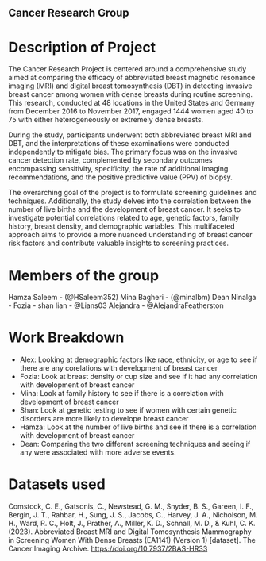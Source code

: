 ## Cancer Research Group

# Description of Project

The Cancer Research Project is centered around a comprehensive study aimed at comparing the efficacy of abbreviated breast magnetic resonance imaging (MRI) and digital breast tomosynthesis (DBT) in detecting invasive breast cancer among women with dense breasts during routine screening. This research, conducted at 48 locations in the United States and Germany from December 2016 to November 2017, engaged 1444 women aged 40 to 75 with either heterogeneously or extremely dense breasts.

During the study, participants underwent both abbreviated breast MRI and DBT, and the interpretations of these examinations were conducted independently to mitigate bias. The primary focus was on the invasive cancer detection rate, complemented by secondary outcomes encompassing sensitivity, specificity, the rate of additional imaging recommendations, and the positive predictive value (PPV) of biopsy.

The overarching goal of the project is to formulate screening guidelines and techniques. Additionally, the study delves into the correlation between the number of live births and the development of breast cancer. It seeks to investigate potential correlations related to age, genetic factors, family history, breast density, and demographic variables. This multifaceted approach aims to provide a more nuanced understanding of breast cancer risk factors and contribute valuable insights to screening practices.

# Members of the group
Hamza Saleem - (@HSaleem352)
Mina Bagheri - (@minalbm)
Dean Ninalga - 
Fozia - 
shan lian - @Lians03
Alejandra - @AlejandraFeatherston


# Work Breakdown 

- Alex: Looking at demographic factors like race, ethnicity, or age to see if there are any corelations with development of breast cancer
- Fozia: Look at breast density or cup size and see if it had any correlation with development of breast cancer
- Mina: Look at family history to see if there is a correlation with development of breast cancer
- Shan: Look at genetic testing to see if women with certain genetic disorders are more likely to develope breast cancer
- Hamza: Look at the number of live births and see if there is a correlation with development of breast cancer
- Dean: Comparing the two different screening techniques and seeing if any were associated with more adverse events.


# Datasets used 

Comstock, C. E., Gatsonis, C., Newstead, G. M., Snyder, B. S., Gareen, I. F., Bergin, J. T., Rahbar, H., Sung, J. S., Jacobs, C., Harvey, J. A., Nicholson, M. H., Ward, R. C., Holt, J., Prather, A., Miller, K. D., Schnall, M. D., & Kuhl, C. K. (2023). Abbreviated Breast MRI and Digital Tomosynthesis Mammography in Screening Women With Dense Breasts (EA1141) (Version 1) [dataset]. The Cancer Imaging Archive. https://doi.org/10.7937/2BAS-HR33



